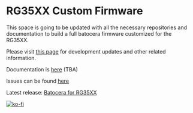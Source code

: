 # RG35XX Custom Firmware

This space is going to be updated with all the necessary repositories and documentation to build a full batocera firmware customized for the RG35XX.

Please visit [this page](https://ko-fi.com/acmeplus) for development updates and other related information.

Documentation is [here](https://rg35xx-cfw.github.io) (TBA)

Issues can be found [here](https://github.com/rg35xx-cfw/rg35xx-cfw.github.io/issues)

Latest release: [Batocera for RG35XX](https://github.com/rg35xx-cfw/rg35xx-cfw.github.io/releases/latest)

[![ko-fi](https://ko-fi.com/img/githubbutton_sm.svg)](https://ko-fi.com/A0A1J951S)
